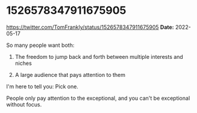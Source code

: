 # 1526578347911675905
https://twitter.com/TomFrankly/status/1526578347911675905
**Date:** 2022-05-17

So many people want both:

1. The freedom to jump back and forth between multiple interests and niches

2. A large audience that pays attention to them

I'm here to tell you: Pick one.

People only pay attention to the exceptional, and you can't be exceptional without focus.
